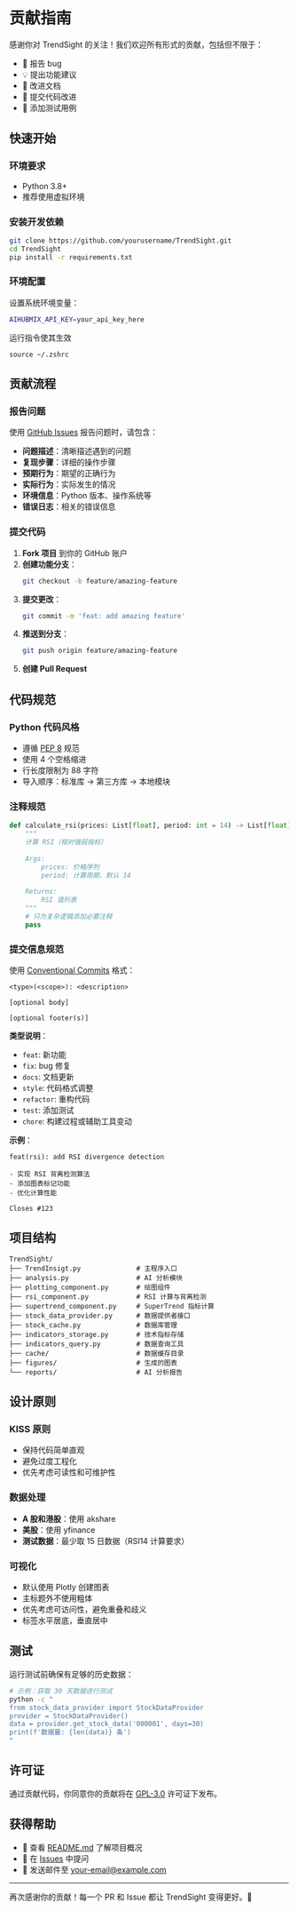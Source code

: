 # 贡献指南

感谢你对 TrendSight 的关注！我们欢迎所有形式的贡献，包括但不限于：

- 🐛 报告 bug
- 💡 提出功能建议
- 📝 改进文档
- 🔧 提交代码改进
- 🧪 添加测试用例

## 快速开始

### 环境要求

- Python 3.8+
- 推荐使用虚拟环境

### 安装开发依赖

```bash
git clone https://github.com/yourusername/TrendSight.git
cd TrendSight
pip install -r requirements.txt
```

### 环境配置

设置系统环境变量：

```bash
AIHUBMIX_API_KEY=your_api_key_here
```
运行指令使其生效
```shell
source ~/.zshrc
```

## 贡献流程

### 报告问题

使用 [GitHub Issues](https://github.com/yourusername/TrendSight/issues) 报告问题时，请包含：

- **问题描述**：清晰描述遇到的问题
- **复现步骤**：详细的操作步骤
- **预期行为**：期望的正确行为
- **实际行为**：实际发生的情况
- **环境信息**：Python 版本、操作系统等
- **错误日志**：相关的错误信息

### 提交代码

1. **Fork 项目** 到你的 GitHub 账户
2. **创建功能分支**：
   ```bash
   git checkout -b feature/amazing-feature
   ```
3. **提交更改**：
   ```bash
   git commit -m 'feat: add amazing feature'
   ```
4. **推送到分支**：
   ```bash
   git push origin feature/amazing-feature
   ```
5. **创建 Pull Request**

## 代码规范

### Python 代码风格

- 遵循 [PEP 8](https://pep8.org/) 规范
- 使用 4 个空格缩进
- 行长度限制为 88 字符
- 导入顺序：标准库 → 第三方库 → 本地模块

### 注释规范

```python
def calculate_rsi(prices: List[float], period: int = 14) -> List[float]:
    """
    计算 RSI（相对强弱指标）
    
    Args:
        prices: 价格序列
        period: 计算周期，默认 14
        
    Returns:
        RSI 值列表
    """
    # 只为复杂逻辑添加必要注释
    pass
```

### 提交信息规范

使用 [Conventional Commits](https://www.conventionalcommits.org/) 格式：

```
<type>(<scope>): <description>

[optional body]

[optional footer(s)]
```

**类型说明**：
- `feat`: 新功能
- `fix`: bug 修复
- `docs`: 文档更新
- `style`: 代码格式调整
- `refactor`: 重构代码
- `test`: 添加测试
- `chore`: 构建过程或辅助工具变动

**示例**：
```
feat(rsi): add RSI divergence detection

- 实现 RSI 背离检测算法
- 添加图表标记功能
- 优化计算性能

Closes #123
```

## 项目结构

```
TrendSight/
├── TrendInsigt.py              # 主程序入口
├── analysis.py                 # AI 分析模块
├── plotting_component.py       # 绘图组件
├── rsi_component.py            # RSI 计算与背离检测
├── supertrend_component.py     # SuperTrend 指标计算
├── stock_data_provider.py      # 数据提供者接口
├── stock_cache.py              # 数据库管理
├── indicators_storage.py       # 技术指标存储
├── indicators_query.py         # 数据查询工具
├── cache/                      # 数据缓存目录
├── figures/                    # 生成的图表
└── reports/                    # AI 分析报告
```

## 设计原则

### KISS 原则
- 保持代码简单直观
- 避免过度工程化
- 优先考虑可读性和可维护性

### 数据处理
- **A 股和港股**：使用 akshare
- **美股**：使用 yfinance
- **测试数据**：最少取 15 日数据（RSI14 计算要求）

### 可视化
- 默认使用 Plotly 创建图表
- 主标题外不使用粗体
- 优先考虑可访问性，避免重叠和歧义
- 标签水平居底，垂直居中

## 测试

运行测试前确保有足够的历史数据：

```bash
# 示例：获取 30 天数据进行测试
python -c "
from stock_data_provider import StockDataProvider
provider = StockDataProvider()
data = provider.get_stock_data('000001', days=30)
print(f'数据量: {len(data)} 条')
"
```

## 许可证

通过贡献代码，你同意你的贡献将在 [GPL-3.0](LICENSE) 许可证下发布。

## 获得帮助

- 📖 查看 [README.md](README.md) 了解项目概况
- 💬 在 [Issues](https://github.com/yourusername/TrendSight/issues) 中提问
- 📧 发送邮件至 [your-email@example.com](mailto:your-email@example.com)

---

再次感谢你的贡献！每一个 PR 和 Issue 都让 TrendSight 变得更好。🚀